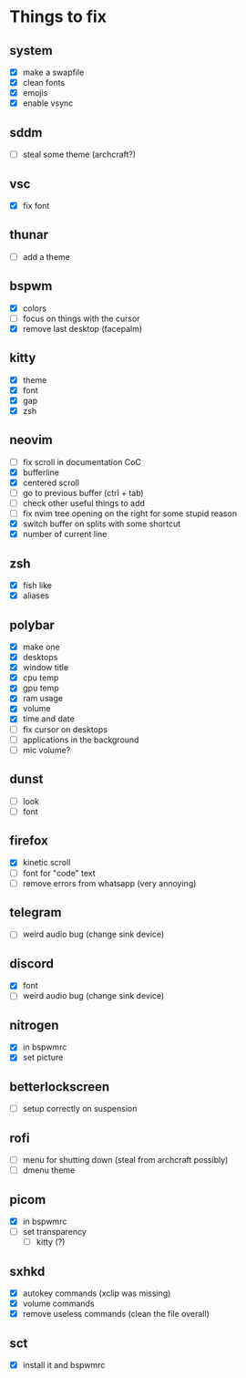 # Things to fix

## system

- [x] make a swapfile
- [x] clean fonts
- [x] emojis
- [x] enable vsync

## sddm

- [ ] steal some theme (archcraft?)

## vsc

- [x] fix font

## thunar

- [ ] add a theme

## bspwm

- [x] colors
- [ ] focus on things with the cursor
- [x] remove last desktop (facepalm)

## kitty

- [x] theme
- [x] font
- [x] gap
- [x] zsh

## neovim

- [ ] fix scroll in documentation CoC
- [x] bufferline
- [x] centered scroll
- [ ] go to previous buffer (ctrl + tab)
- [ ] check other useful things to add
- [ ] fix nvim tree opening on the right for some stupid reason
- [x] switch buffer on splits with some shortcut
- [x] number of current line

## zsh

- [x] fish like
- [x] aliases

## polybar

- [x] make one
- [x] desktops
- [x] window title
- [x] cpu temp
- [x] gpu temp
- [x] ram usage
- [x] volume
- [x] time and date
- [ ] fix cursor on desktops
- [ ] applications in the background
- [ ] mic volume?

## dunst

- [ ] look
- [ ] font

## firefox

- [x] kinetic scroll
- [ ] font for "code" text
- [ ] remove errors from whatsapp (very annoying)

## telegram

- [ ] weird audio bug (change sink device)

## discord

- [x] font
- [ ] weird audio bug (change sink device)

## nitrogen

- [x] in bspwmrc
- [x] set picture

## betterlockscreen

- [ ] setup correctly on suspension

## rofi

- [ ] menu for shutting down (steal from archcraft possibly)
- [ ] dmenu theme

## picom

- [x] in bspwmrc
- [ ] set transparency
  - [ ] kitty (?)

## sxhkd

- [x] autokey commands (xclip was missing)
- [x] volume commands
- [x] remove useless commands (clean the file overall)

## sct

- [x] install it and bspwmrc
